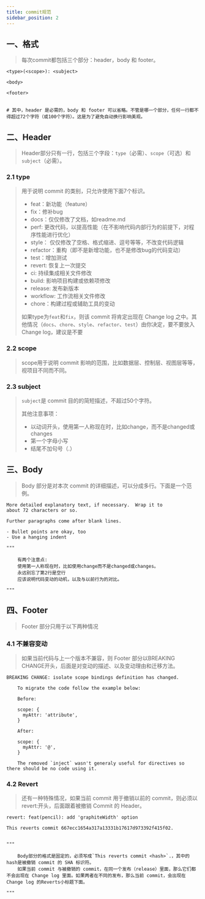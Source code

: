 ```yaml
---
title: commit规范
sidebar_position: 2
---
```




## 一、格式

> 每次commit都包括三个部分：header，body 和 footer。

```shell
<type>(<scope>): <subject>

<body>

<footer>


# 其中，header 是必需的，body 和 footer 可以省略。不管是哪一个部分，任何一行都不得超过72个字符（或100个字符）。这是为了避免自动换行影响美观。
```

## 二、Header

> Header部分只有一行，包括三个字段：`type`（必需）、`scope`（可选）和`subject`（必需）。

### 2.1 type

> 用于说明 commit 的类别，只允许使用下面7个标识。
>
> - feat：新功能（feature）
> - fix：修补bug
> - docs：仅仅修改了文档，如readme.md
> - perf: 更改代码，以提高性能（在不影响代码内部行为的前提下，对程序性能进行优化）
> - style： 仅仅修改了空格、格式缩进、逗号等等，不改变代码逻辑
> - refactor：重构（即不是新增功能，也不是修改bug的代码变动）
> - test：增加测试
> - revert: 恢复上一次提交
> - ci: 持续集成相关文件修改
> - build: 影响项目构建或依赖项修改
> - release: 发布新版本
> - workflow: 工作流相关文件修改
> - chore：构建过程或辅助工具的变动
>
> 如果type为`feat`和`fix`，则该 commit 将肯定出现在 Change log 之中。其他情况（`docs`、`chore`、`style`、`refactor`、`test`）由你决定，要不要放入 Change log，建议是不要

### 2.2 scope

> scope用于说明 commit 影响的范围，比如数据层、控制层、视图层等等，视项目不同而不同。

### 2.3 subject

> `subject`是 commit 目的的简短描述，不超过50个字符。
>
> 其他注意事项：
>
> - 以动词开头，使用第一人称现在时，比如change，而不是changed或changes
> - 第一个字母小写
> - 结尾不加句号（.）

## 三、Body

> Body 部分是对本次 commit 的详细描述，可以分成多行。下面是一个范例。

```shell
More detailed explanatory text, if necessary.  Wrap it to 
about 72 characters or so. 

Further paragraphs come after blank lines.

- Bullet points are okay, too
- Use a hanging indent

"""

    有两个注意点:
    使用第一人称现在时，比如使用change而不是changed或changes。
    永远别忘了第2行是空行
    应该说明代码变动的动机，以及与以前行为的对比。
  
"""
```

## 四、Footer

> Footer 部分只用于以下两种情况

### 4.1 不兼容变动

> 如果当前代码与上一个版本不兼容，则 Footer 部分以BREAKING CHANGE开头，后面是对变动的描述、以及变动理由和迁移方法。

```
BREAKING CHANGE: isolate scope bindings definition has changed.

    To migrate the code follow the example below:

    Before:

    scope: {
      myAttr: 'attribute',
    }

    After:

    scope: {
      myAttr: '@',
    }

    The removed `inject` wasn't generaly useful for directives so there should be no code using it.
```

### 4.2 Revert

> 还有一种特殊情况，如果当前 commit 用于撤销以前的 commit，则必须以revert:开头，后面跟着被撤销 Commit 的 Header。

```shell
revert: feat(pencil): add 'graphiteWidth' option

This reverts commit 667ecc1654a317a13331b17617d973392f415f02.


"""

    Body部分的格式是固定的，必须写成`This reverts commit <hash>`.，其中的hash是被撤销 commit 的 SHA 标识符。
    如果当前 commit 与被撤销的 commit，在同一个发布（release）里面，那么它们都不会出现在 Change log 里面。如果两者在不同的发布，那么当前 commit，会出现在 Change log 的Reverts小标题下面。
  
"""
